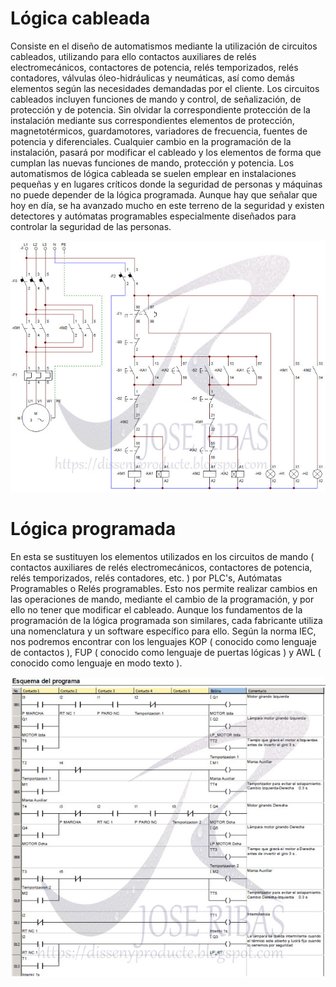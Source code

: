 
# Lógica cableada

Consiste en el diseño de automatismos mediante la utilización de circuitos cableados, utilizando para ello contactos auxiliares de relés electromecánicos, contactores de potencia, relés temporizados, relés contadores, válvulas óleo-hidráulicas y neumáticas, así como demás elementos según las necesidades demandadas por el cliente. Los circuitos cableados incluyen funciones de mando y control, de señalización, de protección y de potencia. Sin olvidar la correspondiente protección de la instalación mediante sus correspondientes elementos de protección, magnetotérmicos, guardamotores, variadores de frecuencia, fuentes de potencia y diferenciales. Cualquier cambio en la programación de la instalación, pasará por modificar el cableado y los elementos de forma que cumplan las nuevas funciones de mando, protección y potencia. Los automatismos de lógica cableada se suelen emplear en instalaciones pequeñas y en lugares críticos donde la seguridad de personas y máquinas no puede depender de la lógica programada. Aunque hay que señalar que hoy en día, se ha avanzado mucho en este terreno de la seguridad y existen detectores y autómatas programables especialmente diseñados para controlar la seguridad de las personas.

![Esquema de lógica cableada](027.jpg)

# Lógica programada

En esta se sustituyen los elementos utilizados en los circuitos de mando ( contactos auxiliares de relés electromecánicos, contactores de potencia, relés temporizados, relés contadores, etc. ) por PLC's, Autómatas Programables o Relés programables. Esto nos permite realizar cambios en las operaciones de mando, mediante el cambio de la programación, y por ello no tener que modificar el cableado. Aunque los fundamentos de la programación de la lógica programada son similares, cada fabricante utiliza una nomenclatura y un software específico para ello. Según la norma IEC, nos podremos encontrar con los lenguajes KOP ( conocido como lenguaje de contactos ), FUP ( conocido como lenguaje de puertas lógicas ) y AWL ( conocido como lenguaje en modo texto ).

![Lógica programada](027_L.jpg)
